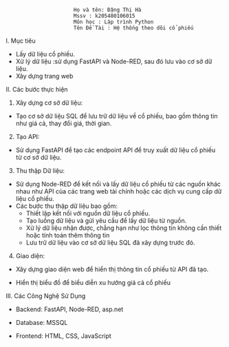                           Họ và tên: Đặng Thị Hà
                          Mssv : k205480106015
                          Môn học : Lập trình Python
                          Tên Đề Tài : Hệ thống theo dõi cổ phiếu
I. Mục tiêu 
- Lấy dữ liệu cổ phiếu.
- Xử lý dữ liệu :sử dụng FastAPI và Node-RED, sau đó lưu vào cơ sở dữ liệu.
- Xây dựng trang web

II. Các bước thực hiện
1. Xây dựng cơ sở dữ liệu:

- Tạo cơ sở dữ liệu SQL để lưu trữ dữ liệu về cổ phiếu, bao gồm thông tin như giá cả, thay đổi giá, thời gian.

2. Tạo API:

- Sử dụng FastAPI để tạo các endpoint API để truy xuất dữ liệu cổ phiếu từ cơ sở dữ liệu.

3. Thu thập Dữ liệu:

- Sử dụng Node-RED để kết nối và lấy dữ liệu cổ phiếu từ các nguồn khác nhau như API của các trang web tài chính hoặc các dịch vụ cung cấp dữ liệu cổ phiếu.
- Các bước thu thập dữ liệu bao gồm:
  + Thiết lập kết nối với nguồn dữ liệu cổ phiếu.
  + Tạo luồng dữ liệu và gửi yêu cầu để lấy dữ liệu từ nguồn.
  + Xử lý dữ liệu nhận được, chẳng hạn như lọc thông tin không cần thiết hoặc tính toán thêm thông tin
  + Lưu trữ dữ liệu vào cơ sở dữ liệu SQL đã xây dựng trước đó.

4. Giao diện:
   
- Xây dựng giao diện web để hiển thị thông tin cổ phiếu từ API đã tạo.
  
- Hiển thị biểu đồ để biểu diễn xu hướng giá cả cổ phiếu

III. Các Công Nghệ Sử Dụng

- Backend: FastAPI, Node-RED, asp.net

- Database: MSSQL

- Frontend: HTML, CSS, JavaScript
